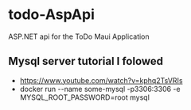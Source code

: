 # todo-AspApi
ASP.NET api for the ToDo Maui Application

## Mysql server tutorial I folowed
- https://www.youtube.com/watch?v=kphq2TsVRIs
- docker run --name some-mysql -p3306:3306 -e MYSQL_ROOT_PASSWORD=root mysql